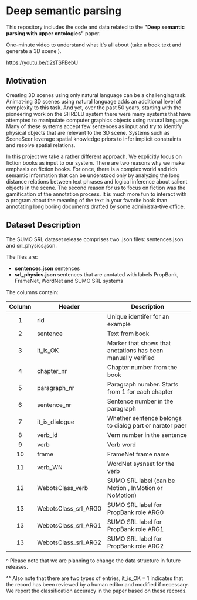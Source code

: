 # Deep semantic parsing 

This repository includes the code and data related to the **"Deep semantic parsing with upper ontologies"** paper.

One-minute video to understand what it's all about (take a book text and generate a 3D scene ).

https://youtu.be/tl2sTSFBebU


## Motivation

Creating 3D scenes using only natural language can be a challenging task. Animat-ing 3D scenes using natural language adds an additional level of complexity to this task. 
And yet, over the past 50 years, starting with the pioneering work on the SHRDLU system there were many systems that have attempted to manipulate computer graphics objects using natural language. Many of these systems accept few sentences as input and try to identify physical objects that are relevant to the 3D scene. Systems such as SceneSeer leverage spatial knowledge priors to infer implicit constraints and resolve spatial relations.

In this project we take a rather different approach. We explicitly focus on fiction books as input to our system. There are two reasons why we make emphasis on fiction books. For once, there is a complex world and rich semantic information that can be understood only by analyzing the long distance relations between text phrases and logical inference about salient objects in the scene. The second reason for us to focus on fiction was the gamification of the annotation process. It is much more fun to interact with a program about the meaning of the text in your favorite book than annotating long boring documents drafted by some administra-tive office. 

## Dataset Description

The SUMO SRL dataset release comprises two .json files: sentences.json and srl_physics.json.

The files are:
 * **sentences.json** sentences
 * **srl_physics.json** sentences that are anotated with labels PropBank, FrameNet, WordNet and SUMO SRL systems
 
The columns contain:

Column | Header                   | Description
:-----:|----------------          |--------------------------------------------
1      | rid                      | Unique identifer for an example 
2      | sentence                 | Text from book 
3      | it_is_OK                 | Marker that shows that anotations has been manually verified
4      | chapter_nr               | Chapter number from the book
5      | paragraph_nr             | Paragraph number. Starts from 1 for each chapter
6      | sentence_nr              | Sentence number in the paragraph
7      | it_is_dialogue           | Whether sentence belongs to dialog part or narator paer
8      | verb_id                  | Vern number in the sentence
9      | verb                     | Verb word
10     | frame                    | FrameNet frame name
11     | verb_WN                  | WordNet sysnset for the verb
12     | WebotsClass_verb         | SUMO SRL label (can be Motion , InMotion or NoMotion)
13     | WebotsClass_srl_ARG0     | SUMO SRL label for PropBank role ARG0
13     | WebotsClass_srl_ARG1     | SUMO SRL label for PropBank role ARG1
13     | WebotsClass_srl_ARG2     | SUMO SRL label for PropBank role ARG2


^ Please note that we are planning to change the data structure in future releases. 

^^ Also note that there are two types of entries, it_is_OK = 1 indicates that the record has been reviewed by a human editor and modified if necessary. We report the classification accuracy in the paper based on these records.


